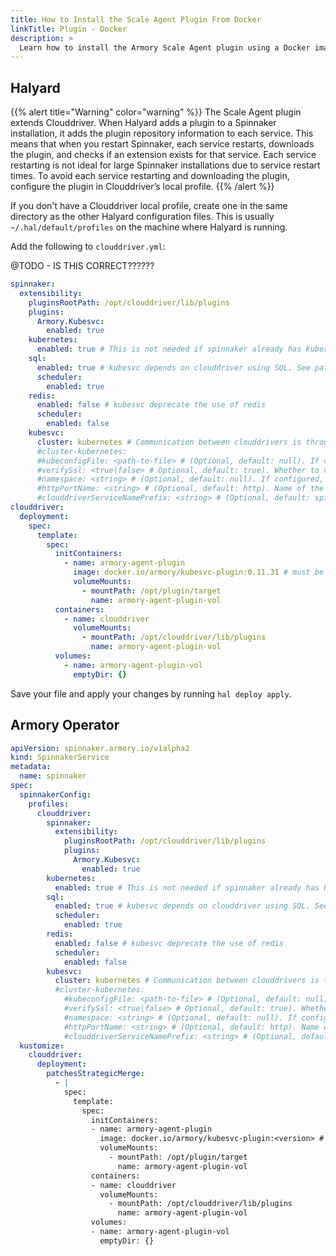 ```yaml
---
title: How to Install the Scale Agent Plugin From Docker
linkTitle: Plugin - Docker
description: >
  Learn how to install the Armory Scale Agent plugin using a Docker image. 
---
```



## Halyard

{{% alert title="Warning" color="warning" %}}
The Scale Agent plugin extends Clouddriver. When Halyard adds a plugin to a Spinnaker installation, it adds the plugin repository information to each service. This means that when you restart Spinnaker, each service restarts, downloads the plugin, and checks if an extension exists for that service. Each service restarting is not ideal for large Spinnaker installations due to service restart times. To avoid each service restarting and downloading the plugin, configure the plugin in Clouddriver’s local profile.
{{% /alert %}}

If you don't have a Clouddriver local profile, create one in the same directory as the other Halyard configuration files. This is usually `~/.hal/default/profiles` on the machine where Halyard is running.

Add the following to `clouddriver.yml`:

@TODO - IS THIS CORRECT??????

```yaml
spinnaker:
  extensibility:
    pluginsRootPath: /opt/clouddriver/lib/plugins
    plugins:
      Armory.Kubesvc:
        enabled: true
    kubernetes:
      enabled: true # This is not needed if spinnaker already has kubernetes V2 accounts enabled by other files
    sql:
      enabled: true # kubesvc depends on clouddriver using SQL. See patch-sql-clouddriver for full configuration
      scheduler:
        enabled: true
    redis:
      enabled: false # kubesvc deprecate the use of redis
      scheduler:
        enabled: false
    kubesvc:
      cluster: kubernetes # Communication between clouddrivers is through direct HTTP requests instead of using the redis pubusb, requires redis.enabled: false
      #cluster-kubernetes:
      #kubeconfigFile: <path-to-file> # (Optional, default: null). If configured, the plugin uses this file to discover Endpoints. If not configured, it uses the service account mounted to the pod.
      #verifySsl: <true|false> # Optional, default: true). Whether to verify the Kubernetes API cert or not.
      #namespace: <string> # (Optional, default: null). If configured, the plugin watches Endpoints in this namespace. If null, it watches endpoints in the namespace indicated in the file "/var/run/secrets/kubernetes.io/serviceaccount/namespace".
      #httpPortName: <string> # (Optional, default: http). Name of the port configured in the Clouddriver Service that forwards traffic to the Clouddriver HTTP port for REST requests.
      #clouddriverServiceNamePrefix: <string> # (Optional, default: spin-clouddriver). Name prefix of the Kubernetes Service pointing to the Clouddriver standard HTTP port.
clouddriver:
  deployment:
    spec:
      template:
        spec:
          initContainers:
            - name: armory-agent-plugin
              image: docker.io/armory/kubesvc-plugin:0.11.31 # must be compatible with your Armory CD version, see https://docs.armory.io/docs/armory-agent/armory-agent-quick/#compatibility-matrix for available versions
              volumeMounts:
                - mountPath: /opt/plugin/target
                  name: armory-agent-plugin-vol
          containers:
            - name: clouddriver
              volumeMounts:
                - mountPath: /opt/clouddriver/lib/plugins
                  name: armory-agent-plugin-vol
          volumes:
            - name: armory-agent-plugin-vol
              emptyDir: {}         
```

Save your file and apply your changes by running `hal deploy apply`.


## Armory Operator

```yaml
apiVersion: spinnaker.armory.io/v1alpha2
kind: SpinnakerService
metadata:
  name: spinnaker
spec:
  spinnakerConfig:
    profiles:
      clouddriver:
        spinnaker:
          extensibility:
            pluginsRootPath: /opt/clouddriver/lib/plugins
            plugins:
              Armory.Kubesvc:
                enabled: true
        kubernetes:
          enabled: true # This is not needed if spinnaker already has kubernetes V2 accounts enabled by other files
        sql:
          enabled: true # kubesvc depends on clouddriver using SQL. See patch-sql-clouddriver for full configuration
          scheduler:
            enabled: true
        redis:
          enabled: false # kubesvc deprecate the use of redis
          scheduler:
            enabled: false
        kubesvc:
          cluster: kubernetes # Communication between clouddrivers is through direct HTTP requests instead of using the redis pubusb, requires redis.enabled: false
          #cluster-kubernetes:
            #kubeconfigFile: <path-to-file> # (Optional, default: null). If configured, the plugin uses this file to discover Endpoints. If not configured, it uses the service account mounted to the pod.
            #verifySsl: <true|false> # Optional, default: true). Whether to verify the Kubernetes API cert or not.
            #namespace: <string> # (Optional, default: null). If configured, the plugin watches Endpoints in this namespace. If null, it watches endpoints in the namespace indicated in the file "/var/run/secrets/kubernetes.io/serviceaccount/namespace".
            #httpPortName: <string> # (Optional, default: http). Name of the port configured in the Clouddriver Service that forwards traffic to the Clouddriver HTTP port for REST requests.
            #clouddriverServiceNamePrefix: <string> # (Optional, default: spin-clouddriver). Name prefix of the Kubernetes Service pointing to the Clouddriver standard HTTP port.
  kustomize:
    clouddriver:
      deployment:
        patchesStrategicMerge:
          - |
            spec:
              template:
                spec:
                  initContainers:
                  - name: armory-agent-plugin
                    image: docker.io/armory/kubesvc-plugin:<version> # must be compatible with your Armory CD version
                    volumeMounts:
                      - mountPath: /opt/plugin/target
                        name: armory-agent-plugin-vol
                  containers:
                  - name: clouddriver
                    volumeMounts:
                      - mountPath: /opt/clouddriver/lib/plugins
                        name: armory-agent-plugin-vol
                  volumes:
                  - name: armory-agent-plugin-vol
                    emptyDir: {} 
```
